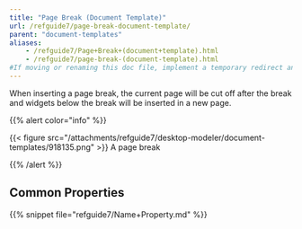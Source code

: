 ```yaml
---
title: "Page Break (Document Template)"
url: /refguide7/page-break-document-template/
parent: "document-templates"
aliases:
    - /refguide7/Page+Break+(document+template).html
    - /refguide7/page-break-(document-template).html
#If moving or renaming this doc file, implement a temporary redirect and let the respective team know they should update the URL in the product. See Mapping to Products for more details.
---
```



When inserting a page break, the current page will be cut off after the break and widgets below the break will be inserted in a new page.

{{% alert color="info" %}}

{{< figure src="/attachments/refguide7/desktop-modeler/document-templates/918135.png" >}}
A page break

{{% /alert %}}

## Common Properties

{{% snippet file="refguide7/Name+Property.md" %}}
